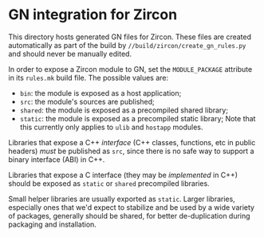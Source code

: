 # GN integration for Zircon

This directory hosts generated GN files for Zircon. These files are created
automatically as part of the build by `//build/zircon/create_gn_rules.py` and
should never be manually edited.

In order to expose a Zircon module to GN, set the `MODULE_PACKAGE` attribute in
its `rules.mk` build file. The possible values are:
 - `bin`: the module is exposed as a host application;
 - `src`: the module's sources are published;
 - `shared`: the module is exposed as a precompiled shared library;
 - `static`: the module is exposed as a precompiled static library;
Note that this currently only applies to `ulib` and `hostapp` modules.

Libraries that expose a C++ *interface* (C++ classes, functions, etc in public headers) *must* be
published as `src`, since there is no safe way to support a binary interface (ABI) in C++.

Libraries that expose a C interface (they may be *implemented* in C++) should be exposed as
`static` or `shared` precompiled libraries.

Small helper libraries are usually exported as `static`.  Larger libraries, especially ones that
we'd expect to stabilize and be used by a wide variety of packages, generally should be shared, for
better de-duplication during packaging and installation.
